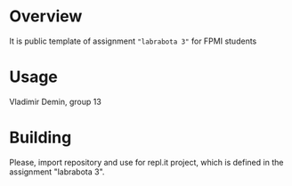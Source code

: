 # Overview

It is public template of assignment `"labrabota 3"` for FPMI students

# Usage

Vladimir Demin, group 13

# Building

Please, import repository and use for repl.it project, which is defined in the assignment "labrabota 3".
